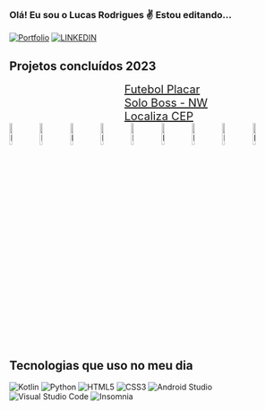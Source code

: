 ### Olá! Eu sou o Lucas Rodrigues ✌️ Estou editando...
[![Portfolio](https://img.shields.io/badge/github%20pages-121013?style=for-the-badge&logo=github&logoColor=white)](https://himitsudev.github.io/himitsu) 
[![LINKEDIN](https://img.shields.io/badge/LinkedIn-0077B5?style=for-the-badge&logo=linkedin&logoColor=white)](https://www.linkedin.com/in/lucas-rodrigues-da-rocha-98b3372a1/)


## Projetos concluídos 2023

  <img src="https://placekitten.com/1/1" style="width: 40%; height: 0.1;">
 <a href="https://play.google.com/store/apps/details?id=com.futebolplacar" target="_blank" style="font-size: 20px;">Futebol Placar</a> <img src="https://placekitten.com/1/1" style="width: 40%; height: 0.1;">  <a href="https://play.google.com/store/apps/details?id=com.futebolplacar" target="_blank" style="font-size: 20px;">Solo Boss - NW </a> <img src="https://placekitten.com/1/1" style="width: 40%; height: 0.1;"> <a href="https://play.google.com/store/apps/details?id=com.futebolplacar" target="_blank" style="font-size: 20px;">Localiza CEP</a> <br>
  <img src="https://himitsudev.github.io/himitsu/images/futplacar1.png" alt="Futebol Placar 1" width="10%">
  <img src="https://himitsudev.github.io/himitsu/images/futplacar2.png" alt="Futebol Placar 2" width="10%">
  <img src="https://himitsudev.github.io/himitsu/images/futplacar3.png" alt="Futebol Placar 3" width="10%">
  <img src="https://himitsudev.github.io/himitsu/images/nwboss1.webp" alt="Futebol Placar 1" width="10%">
  <img src="https://himitsudev.github.io/himitsu/images/nwboss2.webp" alt="Futebol Placar 2" width="10%">
  <img src="https://himitsudev.github.io/himitsu/images/nwboss3.webp" alt="Futebol Placar 3" width="10%">
  <img src="https://himitsudev.github.io/himitsu/images/futplacar1.png" alt="Futebol Placar 1" width="10%">
  <img src="https://himitsudev.github.io/himitsu/images/futplacar2.png" alt="Futebol Placar 2" width="10%">
  <img src="https://himitsudev.github.io/himitsu/images/futplacar3.png" alt="Futebol Placar 3" width="10%">







## Tecnologias que uso no meu dia
![Kotlin](https://img.shields.io/badge/kotlin-%237F52FF.svg?style=for-the-badge&logo=kotlin&logoColor=white) ![Python](https://img.shields.io/badge/python-3670A0?style=for-the-badge&logo=python&logoColor=ffdd54) ![HTML5](https://img.shields.io/badge/html5-%23E34F26.svg?style=for-the-badge&logo=html5&logoColor=white) ![CSS3](https://img.shields.io/badge/css3-%231572B6.svg?style=for-the-badge&logo=css3&logoColor=white) ![Android Studio](https://img.shields.io/badge/Android%20Studio-3DDC84.svg?style=for-the-badge&logo=android-studio&logoColor=white) ![Visual Studio Code](https://img.shields.io/badge/Visual%20Studio%20Code-0078d7.svg?style=for-the-badge&logo=visual-studio-code&logoColor=white) ![Insomnia](https://img.shields.io/badge/Insomnia-black?style=for-the-badge&logo=insomnia&logoColor=5849BE)



 
